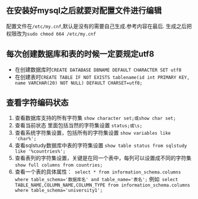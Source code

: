 ## 在安装好mysql之后就要对配置文件进行编辑
配置文件在`/etc/my.cnf`,默认是没有的需要自己生成.参考内容在最后.
生成之后把权限改为`sudo chmod 664 /etc/my.cnf`

## 每次创建数据库和表的时候一定要规定utf8
* 在创建数据库时`CREATE DATABASE DBNAME DEFAULT CHARACTER SET utf8`
* 在创建表时`CREATE TABLE IF NOT EXISTS tablename(id int PRIMARY KEY, name VARCHAR(20) NOT NULL) DEFAULT CHARSET=utf8;`

## 查看字符编码状态
1. 查看数据库支持的所有字符集 `show character set;或show char set;`
2. 查看当前状态 里面包括当然的字符集设置 `status;或\s;`
3. 查看系统字符集设置，包括所有的字符集设置 `show variables like 'char%';`
4. 查看sqlstudy数据库中表的字符集设置 `show table status from sqlstudy like '%countries%';`
5. 查看表列的字符集设置，关键是在同一个表中，每列可以设置成不同的字符集 `show full columns from countries;`
6. 查看一个表的具体属性：` select * from information_schema.columns where table_schema='数据库名' and table_name='表名';`
    例如` select TABLE_NAME,COLUMN_NAME,COLUMN_TYPE from information_schema.columns where table_schema='university1';`
